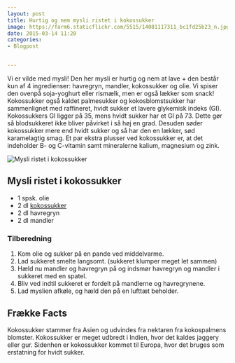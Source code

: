 ```yaml
---
layout: post
title: Hurtig og nem mysli ristet i kokossukker
image: https://farm6.staticflickr.com/5515/14081117311_bc1fd25b23_n.jpg
date: 2015-03-14 11:20
categories:
- Blogpost


---
```

Vi er vilde med mysli! Den her mysli er hurtig og nem at lave + den består kun af 4 ingredienser: havregryn, mandler, kokossukker og olie. Vi spiser den ovenpå soja-yoghurt eller rismælk, men er også lækker som snack!
Kokossukker også kaldet palmesukker og kokosblomstsukker har sammenlignet med raffineret, hvidt sukker et lavere glykemisk indeks (GI). Kokossukkers GI ligger på 35, mens hvidt sukker har et GI på 73. Dette gør så blodsukkeret ikke bliver påvirket i så høj en grad. Desuden søder kokossukker mere end hvidt sukker og så har den en lækker, sød karamelagtig smag. Et par ekstra plusser ved kokossukker er, at det indeholder B- og C-vitamin samt mineralerne kalium, magnesium og zink.




![Mysli ristet i kokossukker](https://farm4.staticflickr.com/3836/14346047837_96c6a93ce2_z.jpg)


## Mysli ristet i kokossukker 
- 1 spsk. olie
- 2 dl [kokossukker](http://www.urtekram.dk/produkter/foedevarer/bagning/kokossukker-oeko-280-g)
- 2 dl havregryn
- 2 dl mandler


### Tilberedning
1. Kom olie og sukker på en pande ved middelvarme. 
2. Lad sukkeret smelte langsomt. (sukkeret klumper meget let sammen) 
3. Hæld nu mandler og havregryn på og indsmør havregryn og mandler i sukkeret med en spatel.
4.  Bliv ved indtil sukkeret er fordelt på mandlerne og havregrynene.
5. Lad myslien afkøle, og hæld den på en lufttæt beholder.








## Frække Facts
Kokossukker stammer fra Asien og udvindes fra nektaren fra kokospalmens blomster. Kokossukker er meget udbredt i Indien, hvor det kaldes jaggery eller gur. Sidenhen er kokossukker kommet til Europa, hvor det bruges som erstatning for hvidt sukker. 
















